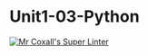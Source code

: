 # Unit1-03-Python
[![Mr Coxall's Super Linter](https://github.com/ICS3U-Programming-IoanaM/Unit1-03-Python/workflows/Mr%20Coxall's%20Super%20Linter/badge.svg)](https://github.com/ICS3U-Programming-IoanaM/Unit1-03-Python/actions/)
